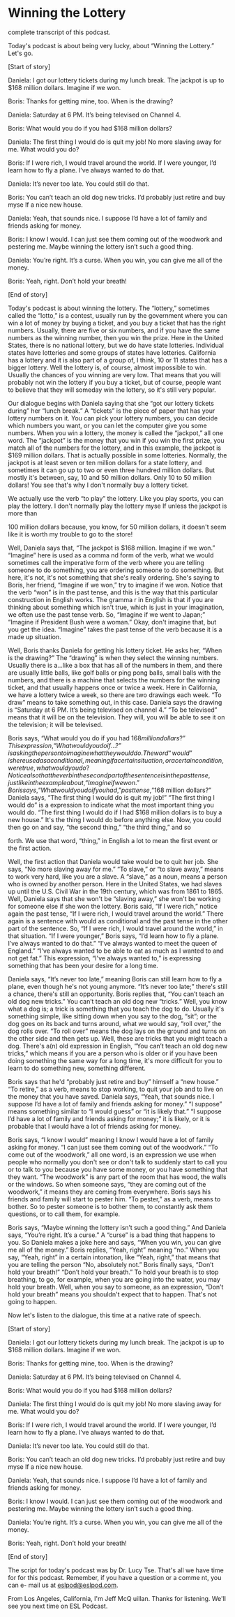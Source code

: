 # Winning the Lottery

complete transcript of this podcast.

Today's podcast is about being very lucky, about “Winning the Lottery.”  Let's go.

[Start of story]

Daniela:  I got our lottery tickets during my lunch break.  The jackpot is up to $168 million dollars.  Imagine if we won.

Boris:  Thanks for getting mine, too.  When is the drawing?

Daniela:  Saturday at 6 PM.  It’s being televised on Channel 4.

Boris:  What would you do if you had $168 million dollars?

Daniela:  The first thing I would do is quit my job!   No more slaving away for me. What would you do?

Boris:  If I were rich, I would travel around the world.  If I were younger, I’d learn how to fly a plane.  I’ve always wanted to do that.

Daniela:  It’s never too late.  You could still do that.

Boris:  You can’t teach an old dog new tricks.  I’d probably just retire and buy myse lf a nice new house.

Daniela:  Yeah, that sounds nice.  I suppose I’d have a lot of family and friends asking for money.

 Boris:  I know I would.  I can just see them coming out of the woodwork and pestering me.  Maybe winning the lottery isn’t such a good thing.

Daniela:  You’re right.  It’s a curse.  When you win, you can give me all of the money.

Boris:  Yeah, right.  Don’t hold your breath!

[End of story]

Today's podcast is about winning the lottery.  The “lottery,” sometimes called the “lotto,” is a contest, usually run by the government where you can win a lot of money by buying a ticket, and you buy a ticket that has the right numbers. Usually, there are five or six numbers, and if you have the same numbers as the winning number, then you win the prize.  Here in the United States, there is no national lottery, but we do have state lotteries.  Individual states have lotteries and some groups of states have lotteries.  California has a lottery and it is also part of a group of, I think, 10 or 11 states that has a bigger lottery.  Well the lottery is, of course, almost impossible to win.  Usually the chances of you winning are very low.  That means that you will probably not win the lottery if you buy a ticket, but of course, people want to believe that they will someday win the lottery, so it's still very popular.

Our dialogue begins with Daniela saying that she “got our lottery tickets during” her “lunch break.”  A “tickets” is the piece of paper that has your lottery numbers on it.  You can pick your lottery numbers, you can decide which numbers you want, or you can let the computer give you some numbers.  When you win a lottery, the money is called the “jackpot,” all one word.  The “jackpot” is the money that you win if you win the first prize, you match all of the numbers for the lottery, and in this example, the jackpot is $169 million dollars.  That is actually possible in some lotteries.  Normally, the jackpot is at least seven or ten million dollars for a state lottery, and sometimes it can go up to two or even three hundred million dollars.  But mostly it's between, say, 10 and 50 million dollars. Only 10 to 50 million dollars!   You see that's why I don't normally buy a lottery ticket.

We actually use the verb “to play” the lottery.  Like you play sports, you can play the lottery.  I don't normally play the lottery myse lf unless the jackpot is more than

 100 million dollars because, you know, for 50 million dollars, it doesn't seem like it is worth my trouble to go to the store!

Well, Daniela says that, “The jackpot is $168 million.  Imagine if we won.” “Imagine” here is used as a comma nd form of the verb, what we would sometimes call the imperative form of the verb where you are telling someone to do something, you are ordering someone to do something.  But here, it's not, it's not something that she's really ordering.  She's saying to Boris, her friend, “Imagine if we won,” try to imagine if we won.  Notice that the verb “won” is in the past tense, and this is the way that this particular construction in English works. The gramma r in English is that if you are thinking about something which isn't true, which is just in your imagination, we often use the past tense verb.  So, “Imagine if we went to Japan;” “Imagine if President Bush were a woman.” Okay, don't imagine that, but you get the idea.  “Imagine” takes the past tense of the verb because it is a made up situation.

Well, Boris thanks Daniela for getting his lottery ticket.  He asks her, “When is the drawing?”  The “drawing” is when they select the winning numbers.  Usually there is a…like a box that has all of the numbers in them, and there are usually little balls, like golf balls or ping pong balls, small balls with the numbers, and there is a machine that selects the numbers for the winning ticket, and that usually happens once or twice a week.  Here in California, we have a lottery twice a week, so there are two drawings each week.  “To draw” means to take something out, in this case.  Daniela says the drawing is “Saturday at 6 PM.  It’s being televised on channel 4.”  “To be televised” means that it will be on the television.  They will, you will be able to see it on the television; it will be televised.

Boris says, “What would you do if you had $168 million dollars?”  This expression, “What would you do if…?” is asking the person to imagine what they would do.  The word “would” is here used as a conditional, meaning if a certain situation, or a certain condition, were true, what would you do?  Notice also that the verb in the second part of the sentence is in the past tense, just like in the example about, “Imagine if we won.”  Boris says, “What would you do if you had,” past tense, “$168 million dollars?”  Daniela says, “The first thing I would do is quit my job!”  “The first thing I would do” is a expression to indicate what the most important thing you would do.  “The first thing I would do if I had $168 million dollars is to buy a new house.”  It's the thing I would do before anything else. Now, you could then go on and say, “the second thing,” “the third thing,” and so

 forth.  We use that word, “thing,” in English a lot to mean the first event or the first action.

Well, the first action that Daniela would take would be to quit her job.  She says, “No more slaving away for me.”  “To slave,” or “to slave away,” means to work very hard, like you are a slave.  A “slave,” as a noun, means a person who is owned by another person.  Here in the United States, we had slaves up until the U.S. Civil War in the 19th century, which was from 1861 to 1865.  Well, Daniela says that she won't be “slaving away,” she won't be working for someone else if she won the lottery.  Boris said, “If I were rich,” notice again the past tense, “If I were rich, I would travel around the world.”  There again is a sentence with would as conditional and the past tense in the other part of the sentence.  So, “If I were rich, I would travel around the world,” in that situation.  “If I were younger,” Boris says, “I’d learn how to fly a plane.  I’ve always wanted to do that.”  “I've always wanted to meet the queen of England.”  “I've always wanted to be able to eat as much as I wanted to and not get fat.”  This expression, “I've always wanted to,” is expressing something that has been your desire for a long time.

Daniela says, “It’s never too late,” meaning Boris can still learn how to fly a plane, even though he's not young anymore.  “It’s never too late;” there's still a chance, there's still an opportunity.  Boris replies that, “You can’t teach an old dog new tricks.”   You can’t teach an old dog new “tricks.”  Well, you know what a dog is; a trick is something that you teach the dog to do.  Usually it's something simple, like sitting down when you say to the dog, “sit”; or the dog goes on its back and turns around, what we would say, “roll over,” the dog rolls over.  “To roll over” means the dog lays on the ground and turns on the other side and then gets up. Well, these are tricks that you might teach a dog.  There's a(n) old expression in English, “You can’t teach an old dog new tricks,” which means if you are a person who is older or if you have been doing something the same way for a long time, it's more difficult for you to learn to do something new, something different.

Boris says that he'd “probably just retire and buy” himself a “new house.”  “To retire,” as a verb,  means to stop working, to quit your job and to live on the money that you have saved.  Daniela says, “Yeah, that sounds nice.  I suppose I’d have a lot of family and friends asking for money.”  “I suppose” means something similar to “I would guess” or “it is likely that.”  “I suppose I’d have a lot of family and friends asking for money;” it is likely, or it is probable that I would have a lot of friends asking for money.

 Boris says, “I know I would” meaning I know I would have a lot of family asking for money.  “I can just see them coming out of the woodwork.”  “To come out of the woodwork,” all one word, is an expression we use when people who normally you don't see or don't talk to suddenly start to call you or to talk to you because you have some money, or you have something that they want.  “The woodwork” is any part of the room that has wood, the walls or the windows.  So when someone says, “they are coming out of the woodwork,” it means they are coming from everywhere.  Boris says his friends and family will start to pester him.  “To pester,” as a verb, means to bother.  So to pester someone is to bother them, to constantly ask them questions, or to call them, for example.

Boris says, “Maybe winning the lottery isn’t such a good thing.”  And Daniela says, “You’re right.  It’s a curse.”  A “curse” is a bad thing that happens to you. So Daniela makes a joke here and says, “When you win, you can give me all of the money.”  Boris replies, “Yeah, right” meaning “no.”  When you say, “Yeah, right” in a certain intonation, like “Yeah, right,” that means that you are telling the person “No, absolutely not.”  Boris finally says, “Don’t hold your breath!”  “Don’t hold your breath.”  To hold your breath is to stop breathing, to go, for example, when you are going into the water, you may hold your breath.  Well, when you say to someone, as an expression, “Don’t hold your breath” means you shouldn't expect that to happen.  That's not going to happen.

Now let's listen to the dialogue, this time at a native rate of speech.

[Start of story]

Daniela:  I got our lottery tickets during my lunch break.  The jackpot is up to $168 million dollars.  Imagine if we won.

Boris:  Thanks for getting mine, too.  When is the drawing?

Daniela:  Saturday at 6 PM.  It’s being televised on Channel 4.

Boris:  What would you do if you had $168 million dollars?

Daniela:  The first thing I would do is quit my job!   No more slaving away for me. What would you do?

 Boris:  If I were rich, I would travel around the world.  If I were younger, I’d learn how to fly a plane.  I’ve always wanted to do that.

Daniela:  It’s never too late.  You could still do that.

Boris:  You can’t teach an old dog new tricks.  I’d probably just retire and buy myse lf a nice new house.

Daniela:  Yeah, that sounds nice.  I suppose I’d have a lot of family and friends asking for money.

Boris:  I know I would.  I can just see them coming out of the woodwork and pestering me.  Maybe winning the lottery isn’t such a good thing.

Daniela:  You’re right.  It’s a curse.  When you win, you can give me all of the money.

Boris:  Yeah, right.  Don’t hold your breath!

[End of story]

The script for today's podcast was by Dr. Lucy Tse.  That's all we have time for for this podcast.  Remember, if you have a question or a comme nt, you can e- mail us at eslpod@eslpod.com.

From Los Angeles, California, I'm Jeff McQ uillan.  Thanks for listening.  We'll see you next time on ESL Podcast.



